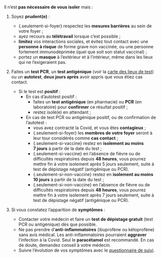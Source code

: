Il n’est **pas nécessaire de vous isoler** mais :

1. Soyez **prudent(e)** :
    - {.seulement-si-foyer} respectez les **mesures barrières** au sein de votre foyer ;
    - ayez recours au **télétravail** lorsque c’est possible ;
    - **limitez** vos interactions sociales, et évitez tout contact avec une **personne à risque** de forme grave non vaccinée, ou une personne fortement immunodéprimée (quel que soit son statut vaccinal) ;
    - portez un **masque** à l’extérieur et à l’intérieur, même dans les lieux qui ne l’exigeraient pas.

1. Faites un **test PCR**, un **test antigénique** (voir la [carte des lieux de test](https://www.sante.fr/cf/centres-depistage-covid.html)) ou un **autotest**, **deux jours après** avoir appris que vous étiez cas contact.
    - Si le test est **positif** :
        + En cas d’autotest positif :
            * faites un **test antigénique** (en pharmacie) ou **PCR** (en laboratoire) pour **confirmer** ce résultat positif ;
            * restez isolé(e) en attendant ;
        + En cas de test PCR ou antigénique positif, ou de confirmation de l’autotest :
            * vous avez contracté la Covid, et vous êtes **contagieux** ;
            * {.seulement-si-foyer} les **membres de votre foyer** seront à leur tour considérés comme **cas contact** ;
            * {.seulement-si-vaccine} restez en **isolement au moins 7 jours** à partir de la date du test ;
            * {.seulement-si-vaccine} en l’absence de fièvre ou de difficultés respiratoires depuis **48 heures**, vous pourrez mettre fin à votre isolement après 5 jours seulement, suite à test de dépistage négatif (antigénique ou PCR).
            * {.seulement-si-non-vaccine} restez en **isolement au moins 10 jours** à partir de la date du test ;
            * {.seulement-si-non-vaccine} en l’absence de fièvre ou de difficultés respiratoires depuis **48 heures**, vous pourrez mettre fin à votre isolement après 7 jours seulement, suite à test de dépistage négatif (antigénique ou PCR).

1. Si vous constatez l’apparition de **symptômes** :
    * Contacter votre médecin et faire un **test de dépistage gratuit** (test PCR ou antigénique) dès que possible.
    * Ne pas prendre d’**anti-inflammatoires** (ibuprofène ou kétoprofène) sans avis médical. Les anti-inflammatoires pourraient **aggraver** l’infection à la Covid. Seul le **paracétamol** est recommandé. En cas de doute, demandez conseil à votre médecin.
    * Suivre l’évolution de vos symptômes avec le [questionnaire de suivi](#suivisymptomes).
